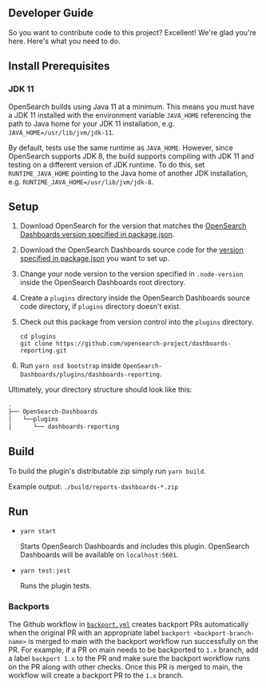 ## Developer Guide

So you want to contribute code to this project? Excellent! We're glad you're here. Here's what you need to do.

## Install Prerequisites

### JDK 11

OpenSearch builds using Java 11 at a minimum. This means you must have a JDK 11
installed with the environment variable `JAVA_HOME` referencing the path to Java home
for your JDK 11 installation, e.g. `JAVA_HOME=/usr/lib/jvm/jdk-11`.

By default, tests use the same runtime as `JAVA_HOME`. However, since OpenSearch
supports JDK 8, the build supports compiling with JDK 11 and testing on a different
version of JDK runtime. To do this, set `RUNTIME_JAVA_HOME` pointing to the Java home of
another JDK installation, e.g. `RUNTIME_JAVA_HOME=/usr/lib/jvm/jdk-8`.

## Setup

1. Download OpenSearch for the version that matches the [OpenSearch Dashboards version specified in package.json](./package.json#L7).
1. Download the OpenSearch Dashboards source code for the [version specified in package.json](./package.json#L7) you want to set up.

1. Change your node version to the version specified in `.node-version` inside the OpenSearch Dashboards root directory.
1. Create a `plugins` directory inside the OpenSearch Dashboards source code directory, if `plugins` directory doesn't exist.
1. Check out this package from version control into the `plugins` directory.
   ```
   cd plugins
   git clone https://github.com/opensearch-project/dashboards-reporting.git
   ```
1. Run `yarn osd bootstrap` inside `OpenSearch-Dashboards/plugins/dashboards-reporting`.

Ultimately, your directory structure should look like this:

<!-- prettier-ignore -->
```md
.
├── OpenSearch-Dashboards
│   └──plugins
│      └── dashboards-reporting
```

## Build

To build the plugin's distributable zip simply run `yarn build`.

Example output: `./build/reports-dashboards-*.zip`

## Run

- `yarn start`

  Starts OpenSearch Dashboards and includes this plugin. OpenSearch Dashboards will be available on `localhost:5601`.

- `yarn test:jest`

  Runs the plugin tests.

### Backports

The Github workflow in [`backport.yml`](../.github/workflows/backport.yml) creates backport PRs automatically when the original PR
with an appropriate label `backport <backport-branch-name>` is merged to main with the backport workflow run successfully on the
PR. For example, if a PR on main needs to be backported to `1.x` branch, add a label `backport 1.x` to the PR and make sure the
backport workflow runs on the PR along with other checks. Once this PR is merged to main, the workflow will create a backport PR
to the `1.x` branch.